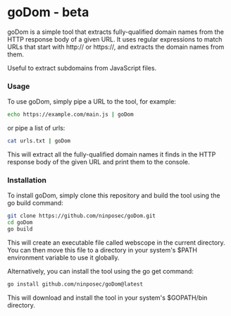 # goDom - beta

goDom is a simple tool that extracts fully-qualified domain names from the HTTP response body of a given URL. It uses regular expressions to match URLs that start with http:// or https://, and extracts the domain names from them.

Useful to extract subdomains from JavaScript files.

### Usage
To use goDom, simply pipe a URL to the tool, for example:

```bash
echo https://example.com/main.js | goDom
```

or pipe a list of urls:

```bash
cat urls.txt | goDom
```

This will extract all the fully-qualified domain names it finds in the HTTP response body of the given URL and print them to the console.

### Installation
To install goDom, simply clone this repository and build the tool using the go build command:

```bash
git clone https://github.com/ninposec/goDom.git
cd goDom
go build
```

This will create an executable file called webscope in the current directory. You can then move this file to a directory in your system's $PATH environment variable to use it globally.

Alternatively, you can install the tool using the go get command:

```bash
go install github.com/ninposec/goDom@latest
```

This will download and install the tool in your system's $GOPATH/bin directory.

